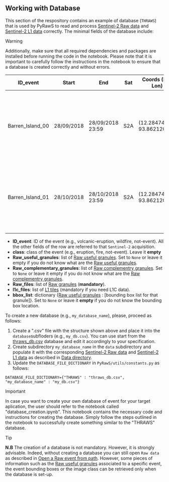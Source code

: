 ## Working with Database

This section of the respository contains an example of database (`THRAWS`) that is used by PyRawS to read and process [Sentinel-2 Raw data](#sentinel-2-raw-data) and [Sentinel-2 L1 data](#sentinel-2-l1-data) correctly. The minimal fields of the database include:

> [!WARNING]
> Additionally, make sure that all required dependencies and packages are installed before running the code in the notebook. Please note that it is important to carefully follow the instructions in the notebook to ensure that a database is created correctly and without errors. 





| ID_event              | Start       | End               | Sat | Coords (Lat, Lon)    | class    | Raw_useful_granules | Raw_complementary_granules | Polygon_square                                                                                                                                                                      | Raw_files                                                                                                                                                                                                                                                                                                                                                                                                                                                        | l1c_files                                       | bbox_list                                 | bbox_list_merged                                     | Polygon                                                                                                                                                                        |
|-----------------------|-------------|-------------------|-----|----------------------|----------|---------------------|----------------------------|-------------------------------------------------------------------------------------------------------------------------------------------------------------------------------------|------------------------------------------------------------------------------------------------------------------------------------------------------------------------------------------------------------------------------------------------------------------------------------------------------------------------------------------------------------------------------------------------------------------------------------------------------------------|-------------------------------------------------|--------------------------------------------|-------------------------------------------------------|---------------------------------------------------------------------------------------------------------------------------------------------------------------------------------|
| Barren_Island_00      | 28/09/2018  | 28/09/2018 23:59  | S2A | (12.28474241, 93.86212046) | eruption | [2]                 | [4]                       | POLYGON ((93.82076157486179 12.244061101857305, 93.8207488665122 12.325417348895849, 93.9034920534878 12.325417348895849, 93.90347934513821 12.244061101857305, 93.82076157486179 12.244061101857305)) | ['S2A_OPER_MSI_L0__GR_EPAE_20180929T132957_S20180928T042450_D10_N02.06', 'S2A_OPER_MSI_L0__GR_EPAE_20180929T132957_S20180928T042453_D09_N02.06', 'S2A_OPER_MSI_L0__GR_EPAE_20180929T132957_S20180928T042453_D10_N02.06', 'S2A_OPER_MSI_L0__GR_EPAE_20180929T132957_S20180928T042457_D09_N02.06', 'S2A_OPER_MSI_L0__GR_EPAE_20180929T132957_S20180928T042457_D10_N02.06'] | ['S2A_MSIL1C_20180928T040541_N0206_R047_T46PEU_20180929T135308'] | {2: [[[403, 290], [427, 284], [435, 316], [410, 322]]]} | {2: [[[403, 290], [427, 284], [435, 316], [410, 322], [403, 290]]]} | POLYGON((93.81618097217948 12.158183811523221, 93.81613704194822 12.411292126632908, 93.90810387805179 12.41129212663291, 93.90805994782052 12.158183811523221, 93.81618097217948 12.158183811523221)) |
| Barren_Island_01      | 28/10/2018  | 28/10/2018 23:59  | S2A | (12.28474241, 93.86212046) | eruption | [2]                 | [4]                       | POLYGON ((93.82076157486179 12.244061101857305, 93.8207488665122 12.325417348895849, 93.9034920534878 12.325417348895849, 93.90347934513821 12.244061101857305, 93.82076157486179 12.244061101857305)) | ['S2A_OPER_MSI_L0__GR_EPAE_20181028T064658_S20181028T042451_D10_N02.06', 'S2A_OPER_MSI_L0__GR_EPAE_20181028T064658_S20181028T042455_D09_N02.06', 'S2A_OPER_MSI_L0__GR_EPAE_20181028T064658_S20181028T042455_D10_N02.06', 'S2A_OPER_MSI_L0__GR_EPAE_20181028T064658_S20181028T042458_D09_N02.06', 'S2A_OPER_MSI_L0__GR_EPAE_20181028T064658_S20181028T042458_D10_N02.06'] | ['S2A_MSIL1C_20181028T040851_N0206_R047_T46PEU_20181028T070450'] | {2: [[[391, 59], [412, 54], [418, 





* **ID_event**:	ID of the event (e.g., volcanic-eruption, wildfire, not-event). All the other fields of the row are referred to that `Sentinel-2` acquisition.
* **class**:	class of the event (e.g., eruption, fire, not-event). Leave it **empty**
* **Raw_useful_granules**:		list of [Raw useful granules](#raw-useful-granule). Set to `None` or leave it empty if you do not know what are the [Raw useful granules](#raw-useful-granule).
* **Raw_complementary_granules**:	list of [Raw complementry granules](#raw-complementary-granule). Set to `None` or leave it empty if you do not know what are the [Raw complementry granules](#raw-complementary-granule).
* **Raw_files**:	list of [Raw granules](#sentinel-2-raw-granule) (**mandatory**).
* **l1c_files**: list of [L1 tiles](#sentinel-2-l1c-tile) (mandatory if you need L1C data).
* **bbox_list**:	dictionary {[Raw useful granules](#raw-useful-granule) : [bounding box list for that granule]}.  Set to `None` or leave it **empty** if you do not know the bounding box location.

To create a new database (e.g., `my_database_name`), please, proceed as follows:

1. Create a ".csv" file with the structure shown above and place it into the `database`subfloders (e.g., `my_db.csv`). You can use start from the [thraws_db.csv](https://github.com/ESA-PhiLab/PyRawS/-/blob/main/PyRawS/database/thraws_db.csv) database and edit it accordingly to your specification.
2. Create subdirectory `my_database_name` in the `data` subdirectory and populate it with the corresponding [Sentinel-2 Raw data](#sentinel-2-raw-data) and [Sentinel-2 L1 data](#sentinel-2-l1-data) as described in [Data directory](#data-directory).
3. Update the `DATABASE_FILE_DICTIONARY` in `PyRawS/utils/constants.py` as follows:

```DATABASE_FILE_DICTIONARY={"THRAWS" : "thraws_db.csv", "my_database_name" : "my_db.csv"}```

> [!IMPORTANT]
> In case you want to create your own database of event for your target aplication, the user should refer to the notebook called "database_creation.ipynb". This notebook contains the necessary code and instructions for creating the database. Simply follow the steps outlined in the notebook to successfully create something similar to the "THRAWS" database.

> [!TIP]
> **N.B** The creation of a database is not mandatory. However, it is strongly advisable. Indeed, without creating a database you can still open `Raw data` as described in [Open a Raw event from path](#open-a-raw-event-from-path). However, some pieces of information such as the [Raw useful granules](#raw-useful-granule) associated to a specific event, the event bounding boxes or the image class can be retrieved only when the database is set-up.
